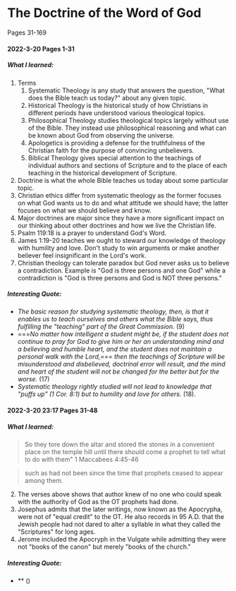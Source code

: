 # The Doctrine of the Word of God
Pages 31-169

#### 2022-3-20 Pages 1-31
##### What I learned:
1. Terms
	1. Systematic Theology is any study that answers the question, "What does the Bible teach us today?" about any given topic.
	2. Historical Theology is the historical study of how Christians in different periods have understood various theological topics.
	3. Philosophical Theology studies theological topics largely without use of the Bible. They instead use philosophical reasoning and what can be known about God from observing the universe.
	4. Apologetics is providing a defense for the truthfulness of the Christian faith for the purpose of convincing unbelievers.
	5. Biblical Theology gives special attention to the teachings of individual authors and sections of Scripture and to the place of each teaching in the historical development of Scripture.
1. Doctrine is what the whole Bible teaches us today about some particular topic.
2. Christian ethics differ from systematic theology as the former focuses on what God wants us to do and what attitude we should have; the latter focuses on what we should believe and know.
3. Major doctrines are major since they have a more significant impact on our thinking about other doctrines and how we live the Christian life.
4. Psalm 119:18 is a prayer to understand God's Word.
5. James 1:19-20 teaches we ought to steward our knowledge of theology with humility and love. Don't study to win arguments or make another believer feel insignificant in the Lord's work.
6. Christian theology can tolerate paradox but God never asks us to believe a contradiction. Example is "God is three persons and one God" while a contradiction is "God is three persons and God is NOT three persons."

##### Interesting Quote:
- *The basic reason for studying systematic theology, then, is that it enables us to teach ourselves and others what the Bible says, thus fulfilling the "teaching" part of the Great Commission.* (9)
- ===*No matter how intelligent a student might be, if the student does not continue to pray for God to give him or her an understanding mind and a believing and humble heart, and the student does not maintain a personal walk with the Lord,=== then the teachings of Scripture will be misunderstood and disbelieved, doctrinal error will result, and the mind and heart of the student will not be changed for the better but for the worse.* (17)
- *Systematic theology rightly studied will not lead to knowledge that "puffs up" (1 Cor. 8:1) but to humility and love for others.* (18).


#### 2022-3-20 23:17 Pages 31-48
##### What I learned:
> So they tore down the altar and stored the stones in a convenient place on the temple hill until there should come a prophet to tell what to do with them"
> 1 Maccabees 4:45-46

>such as had not been since the time that prophets ceased to appear among them.
2. The verses above shows that author knew of no one who could speak with the authority of God as the OT prophets had done. 
3. Josephus admits that the later writings, now known as the Apocrypha, were not of "equal credit" to the OT. He also records in 95 A.D. that the Jewish people had not dared to alter a syllable in what they called the "Scriptures" for long ages. 
4. Jerome included the Apocryph in the Vulgate while admitting they were not "books of the canon" but merely "books of the church."

##### Interesting Quote:
- ** ()


